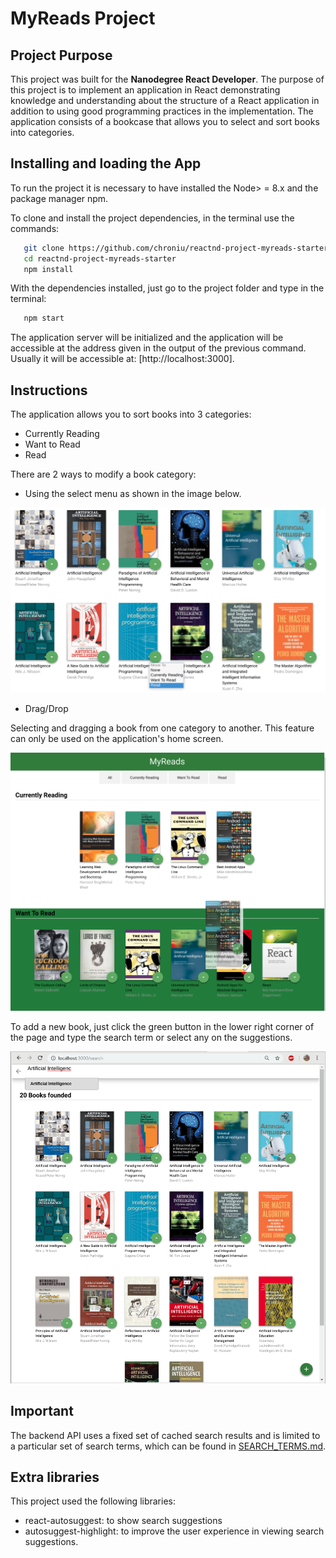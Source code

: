 # MyReads Project

## Project Purpose

This project was built for the **Nanodegree React Developer**. The purpose of this project is to implement an application in React demonstrating knowledge and understanding about the structure of a React application in addition to using good programming practices in the implementation. The application consists of a bookcase that allows you to select and sort books into categories.

## Installing and loading the App

To run the project it is necessary to have installed the Node> = 8.x and the package manager npm.

To clone and install the project dependencies, in the terminal use the commands:
```bash
   git clone https://github.com/chroniu/reactnd-project-myreads-starter.git
   cd reactnd-project-myreads-starter
   npm install
```

With the dependencies installed, just go to the project folder and type in the terminal:
```bash
   npm start
```

The application server will be initialized and the application will be accessible at the address given in the output of the previous command. Usually it will be accessible at: [http://localhost:3000].

## Instructions

The application allows you to sort books into 3 categories:
- Currently Reading
- Want to Read 
- Read

There are 2 ways to modify a book category:

- Using the select menu as shown in the image below.

![Changing Category Menu](selecting-category.png "changing category using the menu")


- Drag/Drop

Selecting and dragging a book from one category to another. This feature can only be used on the application's home screen.

![Changing Category Drag/Drop](selecting-category-draging.png "changing category by dragging a book")


To add a new book, just click the green button in the lower right corner of the page and type the search term or select any on the suggestions.

![Searching](searching.png "searching")


## Important
The backend API uses a fixed set of cached search results and is limited to a particular set of search terms, which can be found in [SEARCH_TERMS.md](SEARCH_TERMS.md).


## Extra libraries 

This project used the following libraries:
 - react-autosuggest: to show search suggestions
 - autosuggest-highlight: to improve the user experience in viewing search suggestions.
 
